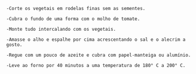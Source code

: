     -Corte os vegetais em rodelas finas sem as sementes.

    -Cubra o fundo de uma forma com o molho de tomate.

    -Monte tudo intercalando com os vegetais.

    -Amasse o alho e espalhe por cima acrescentando o sal e o alecrim a gosto.

    -Regue com um pouco de azeite e cubra com papel-manteiga ou alumínio.

    -Leve ao forno por 40 minutos a uma temperatura de 180° C a 200° C.